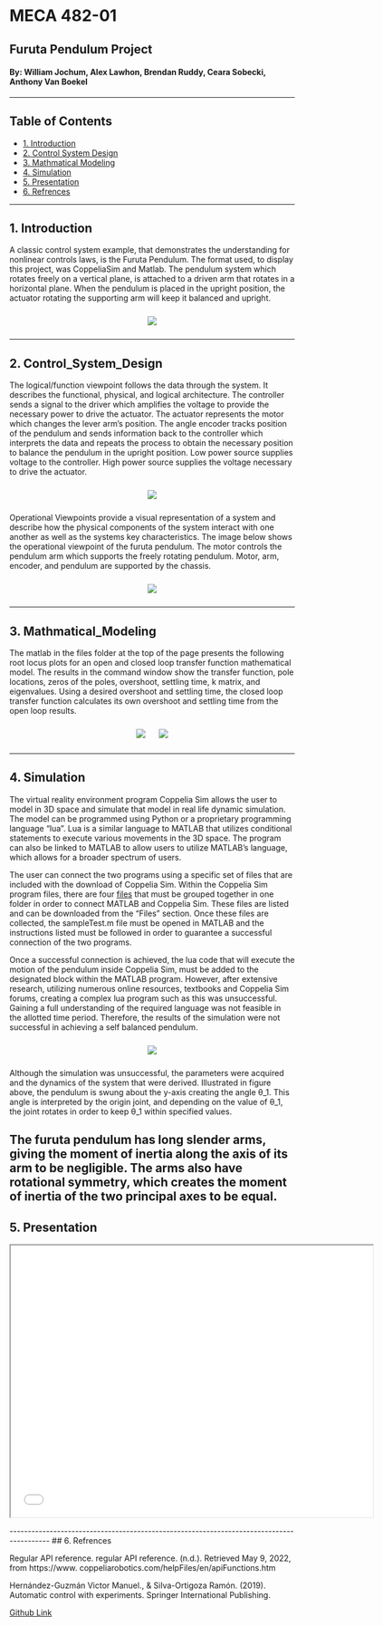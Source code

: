# MECA 482-01 
  
##  Furuta Pendulum Project
  
####  By: William Jochum, Alex Lawhon, Brendan Ruddy, Ceara Sobecki, Anthony Van Boekel
-----------------------------------------------------------------------------------------
## Table of Contents
- [1. Introduction](#1-Introduction)
- [2. Control System Design](#2-Control_System_Design)
- [3. Mathmatical Modeling](#3-Mathmatical_Modeling)
- [4. Simulation](#4-Simulation)
- [5. Presentation](#5-Presentation)
- [6. Refrences](#6-Refrences)

-----------------------------------------------------------------------------------------
## 1. Introduction

A classic control system example, that demonstrates the understanding for nonlinear controls laws, is the 
Furuta Pendulum.
The format used, to display this project, was CoppeliaSim and Matlab. The pendulum system which rotates 
freely on a vertical plane, is attached to a driven arm that rotates in a horizontal plane. When the 
pendulum is placed in the upright position, the actuator rotating the supporting arm will keep it 
balanced and upright. 


<p align = "center">
  <img src = "Images/Capabilities_Database.PNG" style="margin:10px 10px">
</p>

-----------------------------------------------------------------------------------------
## 2. Control_System_Design

The logical/function viewpoint follows the data through the system. It describes the functional, 
physical, and logical architecture. The controller sends a signal to the driver which amplifies the 
voltage to provide the necessary power to drive the actuator. The actuator represents the motor which 
changes the lever arm’s position. The angle encoder tracks position of the pendulum and sends information 
back to the controller which interprets the data and repeats the process to obtain the necessary position 
to balance the pendulum in the upright position. Low power source supplies voltage to the controller. 
High power source supplies the voltage necessary to drive the actuator.


<p align = "center">
  <img src = "Images/Logical.png" style="margin:10px 10px">
</p>

Operational Viewpoints provide a visual representation of a system and describe how the physical 
components of the system interact with one another as well as the systems key characteristics. The image 
below shows the operational viewpoint of the furuta pendulum. The motor controls the pendulum arm which 
supports the freely rotating pendulum. Motor, arm, encoder, and pendulum are supported by the chassis.   


<p align = "center">
  <img src = "Images/Operational.png" style="margin:10px 10px">
</p>

-----------------------------------------------------------------------------------------
## 3. Mathmatical_Modeling

The matlab in the files folder at the top of the page presents the following root locus plots for 
an open and closed loop transfer function mathematical model. The results in the command window 
show the transfer function, pole locations, zeros of the poles, overshoot, settling time, k 
matrix, and eigenvalues. Using a desired overshoot and settling time, the closed loop transfer 
function calculates its own overshoot and settling time from the open loop results.

<p align = "center">
  <img src = "Images/Root Locus Open Loop.png" style="margin:10px 10px">
  <img src = "Images/Root Locus Closed Loop.png" style="margin:10px 10px">
</p>
 

-----------------------------------------------------------------------------------------
## 4. Simulation

The virtual reality environment program Coppelia Sim allows the user to model in 3D space and 
simulate that model in real life dynamic simulation. The model can be programmed using Python or a 
proprietary programming language “lua”. Lua is a similar language to MATLAB that utilizes 
conditional statements to execute various movements in the 3D space. The program can also be 
linked to MATLAB to allow users to utilize MATLAB’s language, which allows for a broader spectrum 
of users. 

The user can connect the two programs using a specific set of  files that are included with the 
download of Coppelia Sim. Within the Coppelia Sim program files, there are four [files](https://github.com/bigFOOTbigSMASH/bigFOOTbigSMASH.github.io/tree/main/Files/File_Linked) that must be 
grouped together in one folder in order to connect MATLAB and Coppelia Sim. These files are listed 
and can be downloaded from the “Files” section. Once these files are collected, the sampleTest.m 
file must be opened in MATLAB and the instructions listed must be followed in order to guarantee a 
successful connection of the two programs. 

Once a successful connection is achieved, the lua code that will execute the motion of the 
pendulum inside Coppelia Sim, must be added to the designated block within the MATLAB program. 
However, after extensive research, utilizing numerous online resources, textbooks and Coppelia Sim 
forums, creating a complex lua program such as this was unsuccessful. Gaining a full understanding 
of the required language was not feasible in the allotted time period. Therefore, the results of 
the simulation were not successful in achieving a self balanced pendulum.

<p align = "center">
  <img src = "Images/FBD_Furuta.PNG" style="margin:10px 10px">
</p>

Although the simulation was unsuccessful, the parameters were acquired and the dynamics of the 
system that were derived. Illustrated in figure above, the pendulum is swung about the y-axis 
creating the angle θ_1. This angle is interpreted by the origin joint, and depending on the value 
of θ_1, the joint rotates in order to keep θ_1 within specified values. 

The furuta pendulum has long slender arms, giving the moment of inertia along the axis of its arm 
to be negligible. The arms also have rotational symmetry, which creates the moment of inertia of 
the two principal axes to be equal. 
-----------------------------------------------------------------------------------------
## 5. Presentation

<p align = "center">
<iframe src="presentation/Furuta Pendulum Sim.mp4" width="640" height="480" allow="autoplay"></iframe>
</p>
-----------------------------------------------------------------------------------------
## 6. Refrences
 
Regular API reference. regular API reference. (n.d.). Retrieved May 9, 2022, from https://www.
coppeliarobotics.com/helpFiles/en/apiFunctions.htm 

Hernández-Guzmán Victor Manuel., & Silva-Ortigoza Ramón. (2019). Automatic control with 
experiments. 
Springer International Publishing. 

[Github Link](https://github.com/bigFOOTbigSMASH/bigFOOTbigSMASH.github.io)